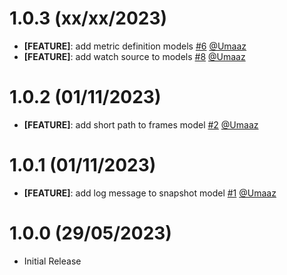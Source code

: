# 1.0.3 (xx/xx/2023)

 - **[FEATURE]**: add metric definition models [#6](https://github.com/intergral/deep-proto/pull/6) [@Umaaz](https://github.com/Umaaz)
 - **[FEATURE]**: add watch source to models [#8](https://github.com/intergral/deep-proto/pull/8) [@Umaaz](https://github.com/Umaaz)


# 1.0.2 (01/11/2023)

 - **[FEATURE]**: add short path to frames model  [#2](https://github.com/intergral/deep-proto/pull/2) [@Umaaz](https://github.com/Umaaz)


# 1.0.1 (01/11/2023)

 -  **[FEATURE]**: add log message to snapshot model [#1](https://github.com/intergral/deep-proto/pull/1) [@Umaaz](https://github.com/Umaaz)


# 1.0.0 (29/05/2023)

 - Initial Release


<!-- Template START
# Template (xx/xx/202x)

- **[CHANGE]**: description [#PRid](https://github.com/intergral/deep-proto/pull/8) [@user](https://github.com/)
- **[FEATURE]**: description [#PRid](https://github.com/intergral/deep-proto/pull/) [@user](https://github.com/)
- **[ENHANCEMENT]**: description [#PRid](https://github.com/intergral/deep-proto/pull/) [@user](https://github.com/)
- **[BUGFIX]**: description [#PRid](https://github.com/intergral/deep-proto/pull/) [@user](https://github.com/)
  Template END -->

